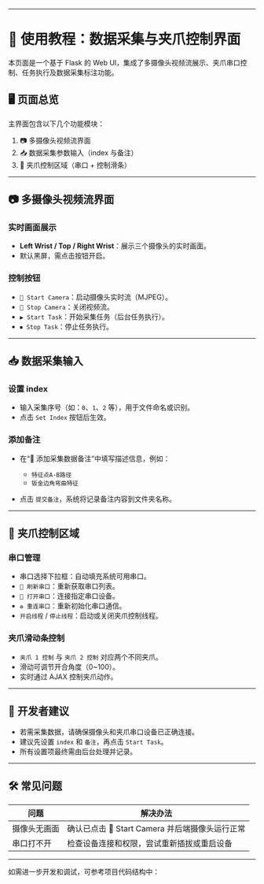 
---

# 🧭 使用教程：数据采集与夹爪控制界面

本页面是一个基于 Flask 的 Web UI，集成了多摄像头视频流展示、夹爪串口控制、任务执行及数据采集标注功能。

## 🖥 页面总览

主界面包含以下几个功能模块：

1. 📷 多摄像头视频流界面
2. 📥 数据采集参数输入（index 与备注）
3. 🤖 夹爪控制区域（串口 + 控制滑条）

---

## 📷 多摄像头视频流界面

### 实时画面展示

* **Left Wrist / Top / Right Wrist**：展示三个摄像头的实时画面。
* 默认黑屏，需点击按钮开启。

### 控制按钮

* `🎥 Start Camera`：启动摄像头实时流（MJPEG）。
* `🛑 Stop Camera`：关闭视频流。
* `▶️ Start Task`：开始采集任务（后台任务执行）。
* `⏹ Stop Task`：停止任务执行。

---

## 📥 数据采集输入

### 设置 index

* 输入采集序号（如：`0`、`1`、`2` 等），用于文件命名或识别。
* 点击 `Set Index` 按钮后生效。

### 添加备注

* 在“📝 添加采集数据备注”中填写描述信息，例如：

  * `特征点A-B路径`
  * `钣金边角弯曲特征`
* 点击 `提交备注`，系统将记录备注内容到文件夹名称。

---

## 🤖 夹爪控制区域

### 串口管理

* 串口选择下拉框：自动填充系统可用串口。
* `🔄 刷新串口`：重新获取串口列表。
* `🔌 打开串口`：连接指定串口设备。
* `♻️ 重连串口`：重新初始化串口通信。
* `开启线程` / `停止线程`：启动或关闭夹爪控制线程。

### 夹爪滑动条控制

* `夹爪 1 控制` 与 `夹爪 2 控制` 对应两个不同夹爪。
* 滑动可调节开合角度（0\~100）。
* 实时通过 AJAX 控制夹爪动作。

---

## 🧪 开发者建议

* 若需采集数据，请确保摄像头和夹爪串口设备已正确连接。
* 建议先设置 `index` 和 `备注`，再点击 `Start Task`。
* 所有设置项最终需由后台处理并记录。

---

## 🛠 常见问题

| 问题      | 解决办法                             |
| ------- | -------------------------------- |
| 摄像头无画面  | 确认已点击 🎥 Start Camera 并后端摄像头运行正常 |
| 串口打不开   | 检查设备连接和权限，尝试重新插拔或重启设备              |

---

如需进一步开发和调试，可参考项目代码结构中：


